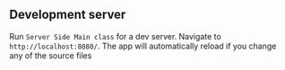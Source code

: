 ## Development server

Run `Server Side Main class` for a dev server. Navigate to `http://localhost:8080/`. The app will automatically reload if you change any of the source files